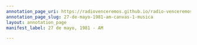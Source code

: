 ```yaml
---
annotation_page_uri: https://radiovenceremos.github.io/radio-venceremos-espanol-2/annotations/27-de-mayo-1981-am-canvas-1-musica.json
annotation_page_slug: 27-de-mayo-1981-am-canvas-1-musica
layout: annotation_page
manifest_label: 27 de mayo, 1981 - AM

---
```

